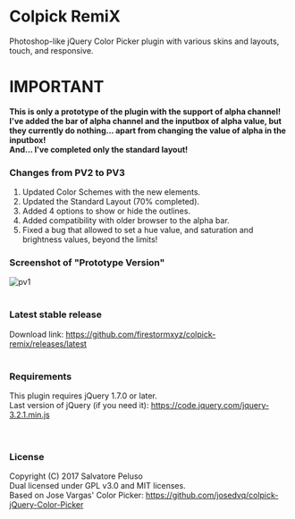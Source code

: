 # Colpick RemiX
Photoshop-like jQuery Color Picker plugin with various skins and layouts, touch, and responsive. <br>

# IMPORTANT
<b> This is only a prototype of the plugin with the support of alpha channel! <br>
I've added the bar of alpha channel and the inputbox of alpha value, but they currently do nothing... apart from changing the value of alpha in the inputbox! <br>
And... I've completed only the standard layout! </b>

### Changes from PV2 to PV3
1. Updated Color Schemes with the new elements.
2. Updated the Standard Layout (70% completed).
3. Added 4 options to show or hide the outlines.
4. Added compatibility with older browser to the alpha bar.
5. Fixed a bug that allowed to set a hue value, and saturation and brightness values, beyond the limits!


### Screenshot of "Prototype Version"
![pv1](https://user-images.githubusercontent.com/32025549/32422287-cf84d828-c29f-11e7-8c66-cffec669b494.png) <br><br>


### Latest stable release
Download link: <a href="https://github.com/firestormxyz/colpick-remix/releases/latest">https://github.com/firestormxyz/colpick-remix/releases/latest</a> <br><br>

### Requirements
This plugin requires jQuery 1.7.0 or later. <br>
Last version of jQuery (if you need it): <a href="https://code.jquery.com/jquery-3.2.1.min.js">https://code.jquery.com/jquery-3.2.1.min.js</a> <br><br><br>


### License
Copyright (C) 2017 Salvatore Peluso <br>
Dual licensed under GPL v3.0 and MIT licenses. <br>
Based on Jose Vargas' Color Picker: <a href="https://github.com/josedvq/colpick-jQuery-Color-Picker">https://github.com/josedvq/colpick-jQuery-Color-Picker</a>

